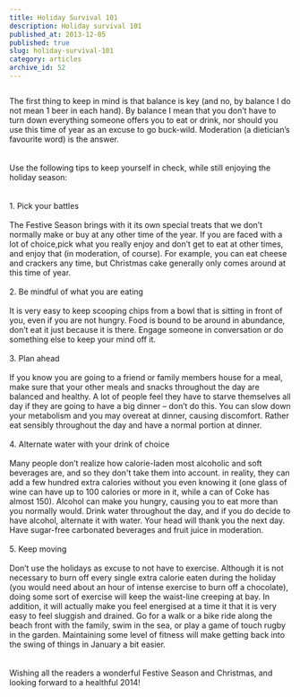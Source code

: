 ```yaml
---
title: Holiday Survival 101
description: Holiday survival 101
published_at: 2013-12-05
published: true
slug: holiday-survival-101
category: articles
archive_id: 52
---
```


<div><img src="/assets/images/articles/holiday-christmas-food_1.jpg" alt=""><p class="caption"></p>The first thing to keep in mind is that balance is key (and no, by balance I do not mean 1 beer in each hand). By balance I mean that you don’t have to turn down everything someone offers you to eat or drink, nor should you use this time of year as an excuse to go buck-wild. Moderation (a dietician’s favourite word) is the answer. <br><br><br>
Use the following tips to keep yourself in check, while still enjoying the holiday season:<br><br><br>
1.	Pick your battles<br><br>
The Festive Season brings with it its own special treats that we don’t normally make or buy at any other time of the year. If you are faced with a lot of choice,pick what you really enjoy and don’t get to eat at other times, and enjoy that (in moderation, of course). For example, you can eat cheese and crackers any time, but Christmas cake generally only comes around at this time of year. <br><br>
2.	Be mindful of what you are eating<br><br>
It is very easy to keep scooping chips from a bowl that is sitting in front of you, even if you are not hungry. Food is bound to be around in abundance, don’t eat it just because it is there. Engage someone in conversation or do something else to keep your mind off it.<br><br>
3.	Plan ahead<br><br>
If you know you are going to a friend or family members house for a meal, make sure that your other meals and snacks throughout the day are balanced and healthy. A lot of people feel they have to starve themselves all day if they are going to have a big dinner – don’t do this. You can slow down your metabolism and you may overeat at dinner, causing discomfort. Rather eat sensibly throughout the day and have a normal portion at dinner.<br><br>
4.	Alternate water with your drink of choice<br><br>
Many people don’t realize how calorie-laden most alcoholic and soft beverages are, and so they don't take them into account. in reality, they can add a few hundred extra calories without you even knowing it (one glass of wine can have up to 100 calories or more in it, while a can of Coke has almost 150). Alcohol can make you hungry, causing you to eat more than you normally would. Drink water throughout the day, and if you do decide to have alcohol, alternate it with water. Your head will thank you the next day. Have sugar-free carbonated beverages and fruit juice in moderation.<br><br>
5.	Keep moving<br><br>
Don’t use the holidays as excuse to not have to exercise. Although it is not necessary to burn off every single extra calorie eaten during the holiday (you would need about an hour of intense exercise to burn off a chocolate), doing some sort of exercise will keep the waist-line creeping at bay. In addition, it will actually make you feel energised at a time it that it is very easy to feel sluggish and drained. Go for a walk or a bike ride along the beach front with the family, swim in the sea, or play a game of touch rugby in the garden. Maintaining some level of fitness will make getting back into the swing of things in January a bit easier. <br><br><br>
Wishing all the readers a wonderful Festive Season and Christmas, and looking forward to a healthful 2014!</div>